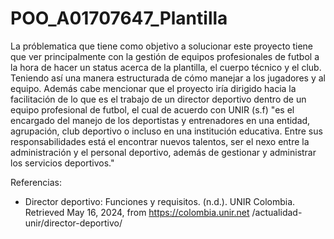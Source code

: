 # POO_A01707647_Plantilla

La próblematica que tiene como objetivo a solucionar este proyecto tiene que ver principalmente con 
la gestión de equipos profesionales de futbol a la hora de hacer un status acerca de la plantilla, el cuerpo técnico
y el club. Teniendo así una manera estructurada de cómo manejar a los jugadores y al equipo. Además cabe mencionar que 
el proyecto iría dirigido hacia la facilitación de lo que es el trabajo de un director deportivo dentro
de un equipo profesional de futbol, el cual de acuerdo con UNIR (s.f) "es el encargado del manejo de los deportistas y
entrenadores en una entidad, agrupación, club deportivo o incluso en una institución educativa. Entre sus responsabilidades 
está el encontrar nuevos talentos, ser el nexo entre la administración y el personal deportivo, además de gestionar 
y administrar los servicios deportivos."

Referencias:

- Director deportivo: Funciones y requisitos. (n.d.). UNIR Colombia. Retrieved May 16, 2024, from https://colombia.unir.net
  /actualidad-unir/director-deportivo/
